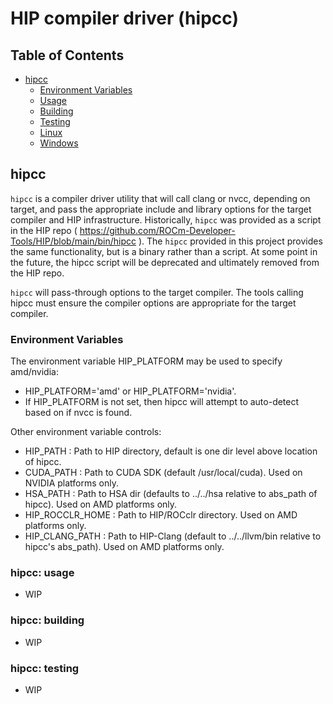 # HIP compiler driver (hipcc)

## Table of Contents

<!-- toc -->

- [hipcc](#hipcc)
     * [Environment Variables](#envVar)
     * [Usage](#hipcc-usage)
     * [Building](#building)
     * [Testing](#testing)
     * [Linux](#linux)
     * [Windows](#windows)

<!-- tocstop -->

## <a name="hipcc"></a> hipcc

`hipcc` is a compiler driver utility that will call clang or nvcc, depending on target, and pass the appropriate include and library options for the target compiler and HIP infrastructure. Historically, `hipcc` was provided as a script in the HIP repo ( https://github.com/ROCm-Developer-Tools/HIP/blob/main/bin/hipcc ). The `hipcc` provided in this project provides the same functionality, but is a binary rather than a script. At some point in the future, the hipcc script will be deprecated and ultimately removed from the HIP repo.

`hipcc` will pass-through options to the target compiler. The tools calling hipcc must ensure the compiler options are appropriate for the target compiler.

### <a name="envVar"></a> Environment Variables

The environment variable HIP_PLATFORM may be used to specify amd/nvidia:
- HIP_PLATFORM='amd' or HIP_PLATFORM='nvidia'.
- If HIP_PLATFORM is not set, then hipcc will attempt to auto-detect based on if nvcc is found.

Other environment variable controls:
- HIP_PATH        : Path to HIP directory, default is one dir level above location of hipcc.
- CUDA_PATH       : Path to CUDA SDK (default /usr/local/cuda). Used on NVIDIA platforms only.
- HSA_PATH        : Path to HSA dir (defaults to ../../hsa relative to abs_path of hipcc). Used on AMD platforms only.
- HIP_ROCCLR_HOME : Path to HIP/ROCclr directory. Used on AMD platforms only.
- HIP_CLANG_PATH  : Path to HIP-Clang (default to ../../llvm/bin relative to hipcc's abs_path). Used on AMD platforms only.

### <a name="usage"></a> hipcc: usage

- WIP

### <a name="building"></a> hipcc: building

- WIP

### <a name="testing"></a> hipcc: testing

- WIP
